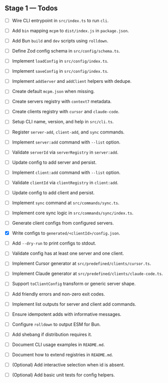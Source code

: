 ## Stage 1 — Todos

- [ ] Wire CLI entrypoint in `src/index.ts` to run `cli`.
- [ ] Add `bin` mapping `mcpm` to `dist/index.js` in `package.json`.
- [ ] Add Bun `build` and `dev` scripts using `rolldown`.
- [ ] Define Zod config schema in `src/config/schema.ts`.
- [ ] Implement `loadConfig` in `src/config/index.ts`.
- [ ] Implement `saveConfig` in `src/config/index.ts`.
- [ ] Implement `addServer` and `addClient` helpers with dedupe.
- [ ] Create default `mcpm.json` when missing.
- [ ] Create servers registry with `context7` metadata.
- [ ] Create clients registry with `cursor` and `claude-code`.
- [ ] Setup CLI name, version, and help in `src/cli.ts`.
- [ ] Register `server-add`, `client-add`, and `sync` commands.
- [ ] Implement `server:add` command with `--list` option.
- [ ] Validate `serverId` via `serverRegistry` in `server:add`.
- [ ] Update config to add server and persist.
- [ ] Implement `client:add` command with `--list` option.
- [ ] Validate `clientId` via `clientRegistry` in `client:add`.
- [ ] Update config to add client and persist.
- [ ] Implement `sync` command at `src/commands/sync.ts`.
- [ ] Implement core sync logic in `src/commands/sync/index.ts`.
- [ ] Generate client configs from configured servers.
- [x] Write configs to `generated/<clientId>/config.json`.
- [ ] Add `--dry-run` to print configs to stdout.
- [ ] Validate config has at least one server and one client.
- [ ] Implement Cursor generator at `src/predefined/clients/cursor.ts`.
- [ ] Implement Claude generator at `src/predefined/clients/claude-code.ts`.
- [ ] Support `toClientConfig` transform or generic server shape.
- [ ] Add friendly errors and non-zero exit codes.
- [ ] Implement list outputs for server and client add commands.
- [ ] Ensure idempotent adds with informative messages.
- [ ] Configure `rolldown` to output ESM for Bun.
- [ ] Add shebang if distribution requires it.
- [ ] Document CLI usage examples in `README.md`.
- [ ] Document how to extend registries in `README.md`.
- [ ] (Optional) Add interactive selection when id is absent.
- [ ] (Optional) Add basic unit tests for config helpers.


